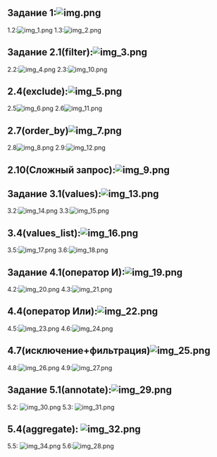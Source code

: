  ## Задание 1:![img.png](images/img.png)
1.2:![img_1.png](images/img_1.png)
1.3:![img_2.png](images/img_2.png)
 ## Задание 2.1(filter):![img_3.png](images/img_3.png)
2.2:![img_4.png](images/img_4.png)
2.3:![img_10.png](images/img_10.png)
## 2.4(exclude):![img_5.png](images/img_5.png)
2.5![img_6.png](images/img_6.png)
2.6![img_11.png](images/img_11.png)
## 2.7(order_by)![img_7.png](images/img_7.png)
2.8![img_8.png](images/img_8.png)
2.9:![img_12.png](images/img_12.png)
 ## 2.10(Сложный запрос):![img_9.png](images/img_9.png)
 ## Задание 3.1(values):![img_13.png](images/img_13.png)
3.2:![img_14.png](images/img_14.png)
3.3:![img_15.png](images/img_15.png)
## 3.4(values_list):![img_16.png](images/img_16.png)
3.5:![img_17.png](images/img_17.png)
3.6:![img_18.png](images/img_18.png)
## Задание 4.1(оператор И):![img_19.png](images/img_19.png)
4.2:![img_20.png](images/img_20.png)
4.3:![img_21.png](images/img_21.png)
## 4.4(оператор Или):![img_22.png](images/img_22.png)
4.5:![img_23.png](images/img_23.png)
4.6:![img_24.png](images/img_24.png)
## 4.7(исключение+фильтрация)![img_25.png](images/img_25.png)
4.8:![img_26.png](images/img_26.png)
4.9:![img_27.png](images/img_27.png)
## Задание 5.1(annotate):![img_29.png](images/img_29.png)
5.2: ![img_30.png](images/img_30.png)
5.3: ![img_31.png](images/img_31.png)
## 5.4(aggregate): ![img_32.png](images/img_32.png)
5.5: ![img_34.png](images/img_34.png)
5.6:![img_28.png](images/img_28.png)